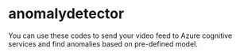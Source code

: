 # anomalydetector
You can use these codes to send your video feed to Azure cognitive services and find anomalies based on pre-defined model.
